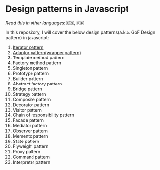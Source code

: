 # Design patterns in Javascript

*Read this in other languages*: 🇺🇸, 🇰🇷

In this repository, I will cover the below design patterns(a.k.a. GoF Design pattern) in javascript:

1. [Iterator pattern](https://github.com/ygnoh/design-patterns-in-javascript/tree/master/01-iterator-pattern)
2. [Adaptor pattern(wrapper pattern)](https://github.com/ygnoh/design-patterns-in-javascript/tree/master/02-Adapter(wrapper)-pattern)
3. Template method pattern
4. Factory method pattern
5. Singleton pattern
6. Prototype pattern
7. Builder pattern
8. Abstract factory pattern
9. Bridge pattern
10. Strategy pattern
11. Composite pattern
12. Decorator pattern
13. Visitor pattern
14. Chain of responsibility pattern
15. Facade pattern
16. Mediator pattern
17. Observer pattern
18. Memento pattern
19. State pattern
20. Flyweight pattern
21. Proxy pattern
22. Command pattern
23. Interpreter pattern
